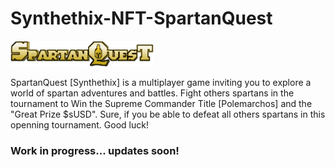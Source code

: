 # Synthethix-NFT-SpartanQuest

![NFT SpartanQuest](newlogo.png)

SpartanQuest [Synthethix] is a multiplayer game inviting you to explore a world of spartan adventures and battles. Fight others spartans in the tournament to Win the Supreme Commander Title [Polemarchos] and the "Great Prize $sUSD". Sure,  if you be able to defeat all others spartans in this openning tournament. Good luck!


### Work in progress... updates soon!
